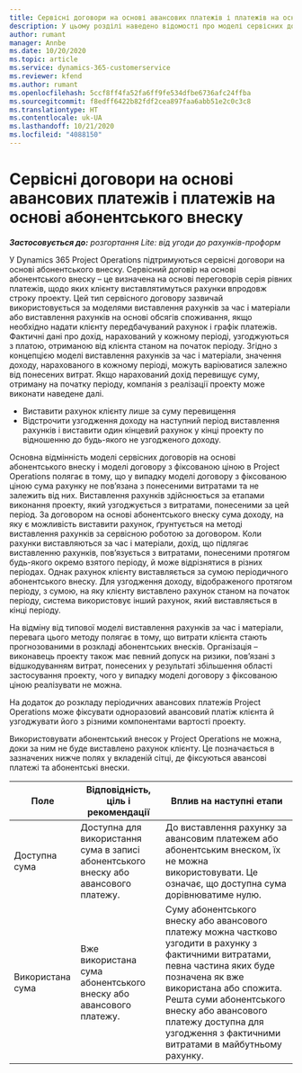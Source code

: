```yaml
---
title: Сервісні договори на основі авансових платежів і платежів на основі абонентського внеску
description: У цьому розділі наведено відомості про моделі сервісних договорів на основі абонентського внеску і аванси в Project Operations.
author: rumant
manager: Annbe
ms.date: 10/20/2020
ms.topic: article
ms.service: dynamics-365-customerservice
ms.reviewer: kfend
ms.author: rumant
ms.openlocfilehash: 5ccf8ff4fa52fa6ff9fe534dfbe6736afc24ffba
ms.sourcegitcommit: f8edff6422b82fdf2cea897faa6abb51e2c0c3c8
ms.translationtype: HT
ms.contentlocale: uk-UA
ms.lasthandoff: 10/21/2020
ms.locfileid: "4088150"
---
```

# <a name="advances-and-retainer-based-contracts"></a>Сервісні договори на основі авансових платежів і платежів на основі абонентського внеску 


_**Застосовується до:** розгортання Lite: від угоди до рахунків-проформ_

У Dynamics 365 Project Operations підтримуються сервісні договори на основі абонентського внеску. Сервісний договір на основі абонентського внеску – це визначена на основі переговорів серія рівних платежів, щодо яких клієнту виставлятимуться рахунки впродовж строку проекту. Цей тип сервісного договору зазвичай використовується за моделями виставлення рахунків за час і матеріали або виставлення рахунків на основі обсягів споживання, якщо необхідно надати клієнту передбачуваний рахунок і графік платежів. Фактичні дані про дохід, нарахований у кожному періоді, узгоджуються з платою, отриманою від клієнта станом на початок періоду. Згідно з концепцією моделі виставлення рахунків за час і матеріали, значення доходу, нарахованого в кожному періоді, можуть варіюватися залежно від понесених витрат. Якщо нарахований дохід перевищує суму, отриману на початку періоду, компанія з реалізації проекту може виконати наведене далі.

- Виставити рахунок клієнту лише за суму перевищення 
- Відстрочити узгодження доходу на наступний період виставлення рахунків і виставити один кінцевий рахунок у кінці проекту по відношенню до будь-якого не узгодженого доходу.

Основна відмінність моделі сервісних договорів на основі абонентського внеску і моделі договору з фіксованою ціною в Project Operations полягає в тому, що у випадку моделі договору з фіксованою ціною сума рахунку не пов’язана з понесеними витратами та не залежить від них. Виставлення рахунків здійснюється за етапами виконання проекту, який узгоджується з витратами, понесеними за цей період. За договором на основі абонентського внеску сума доходу, на яку є можливість виставити рахунок, ґрунтується на методі виставлення рахунків за сервісною роботою за договором. Коли рахунки виставляються за час і матеріали, дохід, що підлягає виставленню рахунків, пов’язується з витратами, понесеними протягом будь-якого окремо взятого періоду, й може відрізнятися в різних періодах. Однак рахунок клієнту виставляється за сумою періодичного абонентського внеску. Для узгодження доходу, відображеного протягом періоду, з сумою, на яку клієнту виставлено рахунок станом на початок періоду, система використовує інший рахунок, який виставляється в кінці періоду.

На відміну від типової моделі виставлення рахунків за час і матеріали, перевага цього методу полягає в тому, що витрати клієнта стають прогнозованими в розкладі абонентських внесків. Організація – виконавець проекту також має певний допуск на ризики, пов’язані з відшкодуванням витрат, понесених у результаті збільшення області застосування проекту, чого у випадку моделі договору з фіксованою ціною реалізувати не можна.

На додаток до розкладу періодичних авансових платежів Project Operations може фіксувати одноразовий авансовий платіж клієнта й узгоджувати його з різними компонентами вартості проекту.

Використовувати абонентський внесок у Project Operations не можна, доки за ним не буде виставлено рахунок клієнту. Це позначається в зазначених нижче полях у вкладеній сітці, де фіксуються авансові платежі та абонентські внески.

| Поле | Відповідність, ціль і рекомендації | Вплив на наступні етапи |
| --- | --- | --- |
| Доступна сума | Доступна для використання сума в записі абонентського внеску або авансового платежу. | До виставлення рахунку за авансовим платежем або абонентським внеском, їх не можна використовувати. Це означає, що доступна сума дорівнюватиме нулю. |
| Використана сума | Вже використана сума абонентського внеску або авансового платежу. | Суму абонентського внеску або авансового платежу можна частково узгодити в рахунку з фактичними витратами, певна частина яких буде позначена як вже використана або спожита. Решта суми абонентського внеску або авансового платежу доступна для узгодження з фактичними витратами в майбутньому рахунку. |
